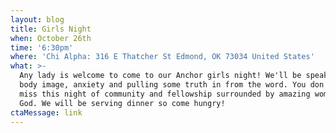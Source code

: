 ```yaml
---
layout: blog
title: Girls Night
when: October 26th
time: '6:30pm'
where: 'Chi Alpha: 316 E Thatcher St Edmond, OK 73034 United States'
what: >-
  Any lady is welcome to come to our Anchor girls night! We'll be speaking about
  body image, anxiety and pulling some truth in from the word. You don't want to
  miss this night of community and fellowship surrounded by amazing women of
  God. We will be serving dinner so come hungry!
ctaMessage: link
---
```


